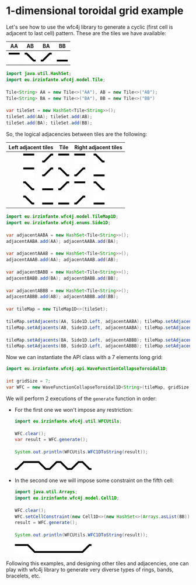 # 1-dimensional toroidal grid example

Let's see how to use the wfc4j library to generate a cyclic (first cell is adjacent to last cell) pattern. These are the tiles we have available:

| AA  | AB  | BA  | BB  |
|:---:|:---:|:---:|:---:|
|<img src="../assets/1-dimensional-toroidal/AA.png">|<img src="../assets/1-dimensional-toroidal/AB.png">|<img src="../assets/1-dimensional-toroidal/BA.png">|<img src="../assets/1-dimensional-toroidal/BB.png">|

```java
import java.util.HashSet;
import eu.irzinfante.wfc4j.model.Tile;

Tile<String> AA = new Tile<>("AA"), AB = new Tile<>("AB");
Tile<String> BA = new Tile<>("BA"), BB = new Tile<>("BB")

var tileSet = new HashSet<Tile<String>>();
tileSet.add(AA); tileSet.add(AB);
tileSet.add(BA); tileSet.add(BB);
```

So, the logical adjacencies between tiles are the following:


| Left adjacent tiles   | Tile | Right adjacent tiles   |
| ---------------------:|:----:|:---------------------- |
|<img src="../assets/1-dimensional-toroidal/AA.png"> $~~~~$ <img src="../assets/1-dimensional-toroidal/BA.png">|<img src="../assets/1-dimensional-toroidal/AA.png">|<img src="../assets/1-dimensional-toroidal/AA.png"> $~~~~$ <img src="../assets/1-dimensional-toroidal/AB.png">|
|<img src="../assets/1-dimensional-toroidal/AA.png"> $~~~~$ <img src="../assets/1-dimensional-toroidal/BA.png">|<img src="../assets/1-dimensional-toroidal/AB.png">|<img src="../assets/1-dimensional-toroidal/BA.png"> $~~~~$ <img src="../assets/1-dimensional-toroidal/BB.png">|
|<img src="../assets/1-dimensional-toroidal/AB.png"> $~~~~$ <img src="../assets/1-dimensional-toroidal/BB.png">|<img src="../assets/1-dimensional-toroidal/BA.png">|<img src="../assets/1-dimensional-toroidal/AA.png"> $~~~~$ <img src="../assets/1-dimensional-toroidal/AB.png">|
|<img src="../assets/1-dimensional-toroidal/AB.png"> $~~~~$ <img src="../assets/1-dimensional-toroidal/BB.png">|<img src="../assets/1-dimensional-toroidal/BB.png">|<img src="../assets/1-dimensional-toroidal/BA.png"> $~~~~$ <img src="../assets/1-dimensional-toroidal/BB.png">|

```java
import eu.irzinfante.wfc4j.model.TileMap1D;
import eu.irzinfante.wfc4j.enums.Side1D;

var adjacentAABA = new HashSet<Tile<String>>();
adjacentAABA.add(AA); adjacentAABA.add(BA);

var adjacentAAAB = new HashSet<Tile<String>>();
adjacentAAAB.add(AA); adjacentAAAB.add(AB);

var adjacentBABB = new HashSet<Tile<String>>();
adjacentBABB.add(BA); adjacentBABB.add(BB);

var adjacentABBB = new HashSet<Tile<String>>();
adjacentABBB.add(AB); adjacentABBB.add(BB);

var tileMap = new TileMap1D<>(tileSet);

tileMap.setAdjacents(AA, Side1D.Left, adjacentAABA); tileMap.setAdjacents(AA, Side1D.Right, adjacentAAAB);
tileMap.setAdjacents(AB, Side1D.Left, adjacentAABA); tileMap.setAdjacents(AB, Side1D.Right, adjacentBABB);

tileMap.setAdjacents(BA, Side1D.Left, adjacentABBB); tileMap.setAdjacents(BA, Side1D.Right, adjacentAAAB);
tileMap.setAdjacents(BB, Side1D.Left, adjacentABBB); tileMap.setAdjacents(BB, Side1D.Right, adjacentBABB);
```

Now we can instantiate the API class with a 7 elements long grid:

```java
import eu.irzinfante.wfc4j.api.WaveFunctionCollapseToroidal1D;

int gridSize = 7;
var WFC = new WaveFunctionCollapseToroidal1D<String>(tileMap, gridSize, 23923011117821092L);
```

We will perform 2 executions of the `generate` function in order:

- For the first one we won't impose any restriction:

  ```java
  import eu.irzinfante.wfc4j.util.WFCUtils;

  WFC.clear();
  var result = WFC.generate();

  System.out.println(WFCUtils.WFC1DToString(result));
  ```

  <img src="../assets/1-dimensional-toroidal/BA.png"><img src="../assets/1-dimensional-toroidal/AA.png"><img src="../assets/1-dimensional-toroidal/AB.png"><img src="../assets/1-dimensional-toroidal/BA.png"><img src="../assets/1-dimensional-toroidal/AB.png"><img src="../assets/1-dimensional-toroidal/BA.png"><img src="../assets/1-dimensional-toroidal/AB.png">

- In the second one we will impose some constraint on the fifth cell:

  ```java
  import java.util.Arrays;
  import eu.irzinfante.wfc4j.model.Cell1D;

  WFC.clear();
  WFC.setCellConstraint(new Cell1D<>(new HashSet<>(Arrays.asList(BB)), 5));
  result = WFC.generate();

  System.out.println(WFCUtils.WFC1DToString(result));
  ```

  <img src="../assets/1-dimensional-toroidal/AA.png"><img src="../assets/1-dimensional-toroidal/AB.png"><img src="../assets/1-dimensional-toroidal/BB.png"><img src="../assets/1-dimensional-toroidal/BB.png"><img src="../assets/1-dimensional-toroidal/BB.png"><img src="../assets/1-dimensional-toroidal/BB.png"><img src="../assets/1-dimensional-toroidal/BA.png">

Following this examples, and designing other tiles and adjacencies, one can play with wfc4j library to generate very diverse types of rings, bands, bracelets, etc.
